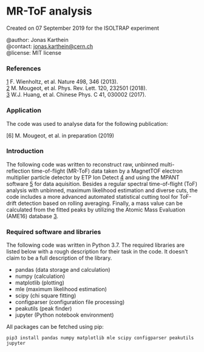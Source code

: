# MR-ToF analysis

Created on 07 September 2019 for the ISOLTRAP experiment

@author: Jonas Karthein<br>
@contact: jonas.karthein@cern.ch<br>
@license: MIT license

### References
[1]: https://doi.org/10.1038/nature12226
[2]: https://doi.org/10.1103/PhysRevLett.120.232501
[3]: https://doi.org/10.1088/1674-1137/41/3/030002
[4]: https://www.etp-ms.com/technology/new_detectors
[5]: https://www.fastcomtec.com/products/software/

[1] F. Wienholtz, et al. Nature 498, 346 (2013).<br>
[2] M. Mougeot, et al. Phys. Rev. Lett. 120, 232501 (2018).<br>
[3] W.J. Huang, et al. Chinese Phys. C 41, 030002 (2017).<br>

### Application
The code was used to analyse data for the following publication:

[6] M. Mougeot, et al. in preparation (2019)<br>

### Introduction
The following code was written to reconstruct raw, unbinned multi-reflection time-of-flight (MR-ToF) data taken by a MagnetTOF electron multiplier particle detector by ETP Ion Detect [4] and using the MPANT software [5] for data aquisition. Besides a regular spectral time-of-flight (ToF) analysis with unbinned, maximum likelihood estimation and diverse cuts, the code includes a more advanced automated statistical cutting tool for ToF-drift detection based on rolling averaging. Finally, a mass value can be calculated from the fitted peaks by utilizing the Atomic Mass Evaluation (AME16) database [3].

### Required software and libraries
The following code was written in Python 3.7. The required libraries are listed below with a rough description for their task in the code. It doesn't claim to be a full description of the library.

- pandas (data storage and calculation)<br>
- numpy (calculation)<br>
- matplotlib (plotting)<br>
- mle (maximum likelihood estimation)<br>
- scipy (chi square fitting)<br>
- configparser (configuration file processing)<br>
- peakutils (peak finder)<br>
- jupyter (Python notebook environment)<br>

All packages can be fetched using pip:

`pip3 install pandas numpy matplotlib mle scipy configparser peakutils jupyter`

